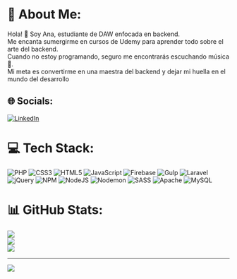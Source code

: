 # 💫 About Me:
Hola! 👋 Soy Ana, estudiante de DAW enfocada en backend. <br>Me encanta sumergirme en cursos de Udemy para aprender todo sobre el arte del backend. <br>Cuando no estoy programando, seguro me encontrarás escuchando música 🎵. <br>Mi meta es convertirme en una maestra del backend y dejar mi huella en el mundo del desarrollo


## 🌐 Socials:
[![LinkedIn](https://img.shields.io/badge/LinkedIn-%230077B5.svg?logo=linkedin&logoColor=white)](https://linkedin.com/in/https://www.linkedin.com/in/anai-bernal/) 

# 💻 Tech Stack:
![PHP](https://img.shields.io/badge/php-%23777BB4.svg?style=plastic&logo=php&logoColor=white) ![CSS3](https://img.shields.io/badge/css3-%231572B6.svg?style=plastic&logo=css3&logoColor=white) ![HTML5](https://img.shields.io/badge/html5-%23E34F26.svg?style=plastic&logo=html5&logoColor=white) ![JavaScript](https://img.shields.io/badge/javascript-%23323330.svg?style=plastic&logo=javascript&logoColor=%23F7DF1E) ![Firebase](https://img.shields.io/badge/firebase-%23039BE5.svg?style=plastic&logo=firebase) ![Gulp](https://img.shields.io/badge/GULP-%23CF4647.svg?style=plastic&logo=gulp&logoColor=white) ![Laravel](https://img.shields.io/badge/laravel-%23FF2D20.svg?style=plastic&logo=laravel&logoColor=white) ![jQuery](https://img.shields.io/badge/jquery-%230769AD.svg?style=plastic&logo=jquery&logoColor=white) ![NPM](https://img.shields.io/badge/NPM-%23CB3837.svg?style=plastic&logo=npm&logoColor=white) ![NodeJS](https://img.shields.io/badge/node.js-6DA55F?style=plastic&logo=node.js&logoColor=white) ![Nodemon](https://img.shields.io/badge/NODEMON-%23323330.svg?style=plastic&logo=nodemon&logoColor=%BBDEAD) ![SASS](https://img.shields.io/badge/SASS-hotpink.svg?style=plastic&logo=SASS&logoColor=white) ![Apache](https://img.shields.io/badge/apache-%23D42029.svg?style=plastic&logo=apache&logoColor=white) ![MySQL](https://img.shields.io/badge/mysql-%2300000f.svg?style=plastic&logo=mysql&logoColor=white)
# 📊 GitHub Stats:
![](https://github-readme-stats.vercel.app/api?username=Astarthean&theme=dark&hide_border=false&include_all_commits=false&count_private=false)<br/>
![](https://github-readme-streak-stats.herokuapp.com/?user=Astarthean&theme=dark&hide_border=false)<br/>
![](https://github-readme-stats.vercel.app/api/top-langs/?username=Astarthean&theme=dark&hide_border=false&include_all_commits=false&count_private=false&layout=compact)

---
[![](https://visitcount.itsvg.in/api?id=Astarthean&icon=7&color=6)](https://visitcount.itsvg.in)
